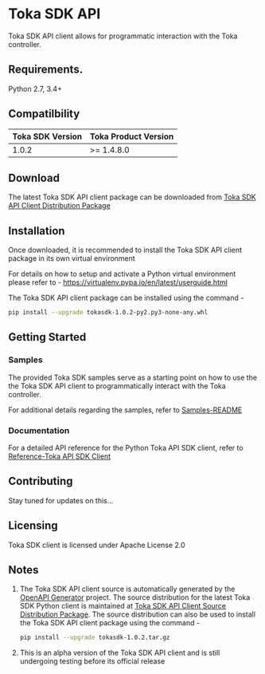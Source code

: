 # Toka SDK API 
Toka SDK API client allows for programmatic interaction with the Toka controller. 

## Requirements.
Python 2.7, 3.4+

## Compatilbility
| Toka SDK Version | Toka Product Version |
| -----------------|----------------------|
| 1\.0\.2          | \>= 1\.4\.8\.0       |

## Download 
The latest Toka SDK API client package can be downloaded from [Toka SDK API Client Distribution Package](https://github.com/nstd3v3l0p3r/tokasdk/releases/latest/download/tokasdk-1.0.2-py2.py3-none-any.whl)

## Installation
Once downloaded, it is recommended to install the Toka SDK API client package in its own virtual environment

For details on how to setup and activate a Python virtual environment please refer to - https://virtualenv.pypa.io/en/latest/userguide.html

The Toka SDK API client package can be installed using the command -

```sh
pip install --upgrade tokasdk-1.0.2-py2.py3-none-any.whl
```

## Getting Started
### Samples
The provided Toka SDK samples serve as a starting point on how to use the the Toka SDK API client to programmatically interact with the Toka controller.

For additional details regarding the samples, refer to [Samples-README](samples/README.md)

### Documentation
For a detailed API reference for the Python Toka API SDK client, refer to [Reference-Toka API SDK Client](docs/tokasdk_reference/README.md)

## Contributing
Stay tuned for updates on this...

## Licensing
Toka SDK client is licensed under Apache License 2.0

## Notes
1.  The Toka SDK API client source is automatically generated by the [OpenAPI Generator](https://openapi-generator.tech) project.
    The source distribution for the latest Toka SDK Python client is maintained at [Toka SDK API Client Source Distribution Package](https://github.com/nstd3v3l0p3r/tokasdk/releases/latest/download/tokasdk-1.0.2.tar.gz). The source distribution can also be used to install the Toka SDK API client package using the command - 
    ```sh
    pip install --upgrade tokasdk-1.0.2.tar.gz
    ```
2.  This is an alpha version of the Toka SDK API client and is still undergoing testing before its official release

